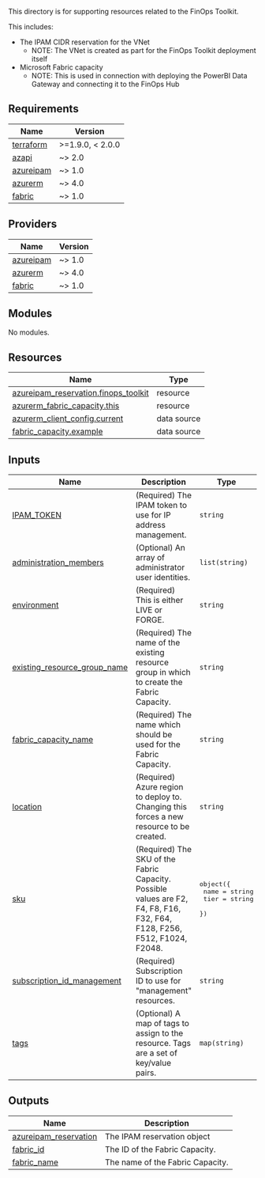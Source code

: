 This directory is for supporting resources related to the FinOps Toolkit.

This includes:
- The IPAM CIDR reservation for the VNet
  - NOTE: The VNet is created as part for the FinOps Toolkit deployment itself
- Microsoft Fabric capacity
  - NOTE: This is used in connection with deploying the PowerBI Data Gateway and connecting it to the FinOps Hub

<!-- BEGIN_TF_DOCS -->
## Requirements

| Name | Version |
|------|---------|
| <a name="requirement_terraform"></a> [terraform](#requirement\_terraform) | >=1.9.0, < 2.0.0 |
| <a name="requirement_azapi"></a> [azapi](#requirement\_azapi) | ~> 2.0 |
| <a name="requirement_azureipam"></a> [azureipam](#requirement\_azureipam) | ~> 1.0 |
| <a name="requirement_azurerm"></a> [azurerm](#requirement\_azurerm) | ~> 4.0 |
| <a name="requirement_fabric"></a> [fabric](#requirement\_fabric) | ~> 1.0 |

## Providers

| Name | Version |
|------|---------|
| <a name="provider_azureipam"></a> [azureipam](#provider\_azureipam) | ~> 1.0 |
| <a name="provider_azurerm"></a> [azurerm](#provider\_azurerm) | ~> 4.0 |
| <a name="provider_fabric"></a> [fabric](#provider\_fabric) | ~> 1.0 |

## Modules

No modules.

## Resources

| Name | Type |
|------|------|
| [azureipam_reservation.finops_toolkit](https://registry.terraform.io/providers/XtratusCloud/azureipam/latest/docs/resources/reservation) | resource |
| [azurerm_fabric_capacity.this](https://registry.terraform.io/providers/hashicorp/azurerm/latest/docs/resources/fabric_capacity) | resource |
| [azurerm_client_config.current](https://registry.terraform.io/providers/hashicorp/azurerm/latest/docs/data-sources/client_config) | data source |
| [fabric_capacity.example](https://registry.terraform.io/providers/microsoft/fabric/latest/docs/data-sources/capacity) | data source |

## Inputs

| Name | Description | Type | Default | Required |
|------|-------------|------|---------|:--------:|
| <a name="input_IPAM_TOKEN"></a> [IPAM\_TOKEN](#input\_IPAM\_TOKEN) | (Required) The IPAM token to use for IP address management. | `string` | n/a | yes |
| <a name="input_administration_members"></a> [administration\_members](#input\_administration\_members) | (Optional) An array of administrator user identities. | `list(string)` | `null` | no |
| <a name="input_environment"></a> [environment](#input\_environment) | (Required) This is either LIVE or FORGE. | `string` | n/a | yes |
| <a name="input_existing_resource_group_name"></a> [existing\_resource\_group\_name](#input\_existing\_resource\_group\_name) | (Required) The name of the existing resource group in which to create the Fabric Capacity. | `string` | n/a | yes |
| <a name="input_fabric_capacity_name"></a> [fabric\_capacity\_name](#input\_fabric\_capacity\_name) | (Required) The name which should be used for the Fabric Capacity. | `string` | n/a | yes |
| <a name="input_location"></a> [location](#input\_location) | (Required) Azure region to deploy to. Changing this forces a new resource to be created. | `string` | n/a | yes |
| <a name="input_sku"></a> [sku](#input\_sku) | (Required) The SKU of the Fabric Capacity. Possible values are F2, F4, F8, F16, F32, F64, F128, F256, F512, F1024, F2048. | <pre>object({<br/>    name = string<br/>    tier = string<br/>  })</pre> | <pre>{<br/>  "name": "F2",<br/>  "tier": "Fabric"<br/>}</pre> | no |
| <a name="input_subscription_id_management"></a> [subscription\_id\_management](#input\_subscription\_id\_management) | (Required) Subscription ID to use for "management" resources. | `string` | n/a | yes |
| <a name="input_tags"></a> [tags](#input\_tags) | (Optional) A map of tags to assign to the resource. Tags are a set of key/value pairs. | `map(string)` | `null` | no |

## Outputs

| Name | Description |
|------|-------------|
| <a name="output_azureipam_reservation"></a> [azureipam\_reservation](#output\_azureipam\_reservation) | The IPAM reservation object |
| <a name="output_fabric_id"></a> [fabric\_id](#output\_fabric\_id) | The ID of the Fabric Capacity. |
| <a name="output_fabric_name"></a> [fabric\_name](#output\_fabric\_name) | The name of the Fabric Capacity. |
<!-- END_TF_DOCS -->
